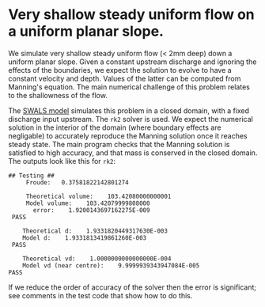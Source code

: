 # Very shallow steady uniform flow on a uniform planar slope.

We simulate very shallow steady uniform flow (< 2mm deep) down a uniform planar slope. Given a constant upstream discharge and ignoring the effects of the boundaries, we expect the solution to evolve to have a constant velocity and depth. Values of the latter can be computed from Manning's equation. The main numerical challenge of this problem relates to the shallowness of the flow. 

The [SWALS model](uniform_slope.f90) simulates this problem in a closed domain, with a fixed discharge input upstream. The `rk2` solver is used. We expect the numerical solution in the interior of the domain (where boundary effects are negligable) to accurately reproduce the Manning solution once it reaches steady state. The main program checks that the Manning solution is satisfied to high accuracy, and that mass is conserved in the closed domain. The outputs look like this for `rk2`:
```  
## Testing ##
     Froude:   0.37581822142801274     
  
     Theoretical volume:    103.42080000000001     
     Model volume:    103.42079999808000     
       error:    1.9200143697162275E-009
 PASS
  
    Theoretical d:    1.9331820449317630E-003
    Model d:    1.9331813419861260E-003
 PASS
  
    Theoretical vd:    1.0000000000000000E-004
    Model vd (near centre):    9.9999939343947084E-005
PASS
```

If we reduce the order of accuracy of the solver then the error is significant; see comments in the test code that show how to do this.
